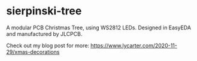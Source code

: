 # sierpinski-tree

A modular PCB Christmas Tree, using WS2812 LEDs. Designed in EasyEDA and manufactured by JLCPCB.

Check out my blog post for more: https://www.lycarter.com/2020-11-29/xmas-decorations